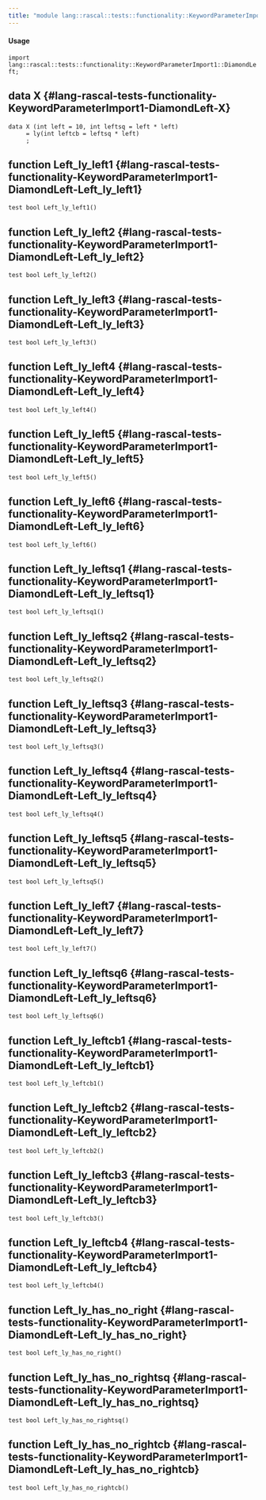 ```yaml
---
title: "module lang::rascal::tests::functionality::KeywordParameterImport1::DiamondLeft"
---
```


#### Usage

`import lang::rascal::tests::functionality::KeywordParameterImport1::DiamondLeft;`


## data X {#lang-rascal-tests-functionality-KeywordParameterImport1-DiamondLeft-X}

```rascal
data X (int left = 10, int leftsq = left * left) 
     = ly(int leftcb = leftsq * left)
     ;
```

## function Left_ly_left1 {#lang-rascal-tests-functionality-KeywordParameterImport1-DiamondLeft-Left_ly_left1}

```rascal
test bool Left_ly_left1()

```

## function Left_ly_left2 {#lang-rascal-tests-functionality-KeywordParameterImport1-DiamondLeft-Left_ly_left2}

```rascal
test bool Left_ly_left2()

```

## function Left_ly_left3 {#lang-rascal-tests-functionality-KeywordParameterImport1-DiamondLeft-Left_ly_left3}

```rascal
test bool Left_ly_left3()

```

## function Left_ly_left4 {#lang-rascal-tests-functionality-KeywordParameterImport1-DiamondLeft-Left_ly_left4}

```rascal
test bool Left_ly_left4()

```

## function Left_ly_left5 {#lang-rascal-tests-functionality-KeywordParameterImport1-DiamondLeft-Left_ly_left5}

```rascal
test bool Left_ly_left5()

```

## function Left_ly_left6 {#lang-rascal-tests-functionality-KeywordParameterImport1-DiamondLeft-Left_ly_left6}

```rascal
test bool Left_ly_left6()

```

## function Left_ly_leftsq1 {#lang-rascal-tests-functionality-KeywordParameterImport1-DiamondLeft-Left_ly_leftsq1}

```rascal
test bool Left_ly_leftsq1()

```

## function Left_ly_leftsq2 {#lang-rascal-tests-functionality-KeywordParameterImport1-DiamondLeft-Left_ly_leftsq2}

```rascal
test bool Left_ly_leftsq2()

```

## function Left_ly_leftsq3 {#lang-rascal-tests-functionality-KeywordParameterImport1-DiamondLeft-Left_ly_leftsq3}

```rascal
test bool Left_ly_leftsq3()

```

## function Left_ly_leftsq4 {#lang-rascal-tests-functionality-KeywordParameterImport1-DiamondLeft-Left_ly_leftsq4}

```rascal
test bool Left_ly_leftsq4()

```

## function Left_ly_leftsq5 {#lang-rascal-tests-functionality-KeywordParameterImport1-DiamondLeft-Left_ly_leftsq5}

```rascal
test bool Left_ly_leftsq5()

```

## function Left_ly_left7 {#lang-rascal-tests-functionality-KeywordParameterImport1-DiamondLeft-Left_ly_left7}

```rascal
test bool Left_ly_left7()

```

## function Left_ly_leftsq6 {#lang-rascal-tests-functionality-KeywordParameterImport1-DiamondLeft-Left_ly_leftsq6}

```rascal
test bool Left_ly_leftsq6()

```

## function Left_ly_leftcb1 {#lang-rascal-tests-functionality-KeywordParameterImport1-DiamondLeft-Left_ly_leftcb1}

```rascal
test bool Left_ly_leftcb1()

```

## function Left_ly_leftcb2 {#lang-rascal-tests-functionality-KeywordParameterImport1-DiamondLeft-Left_ly_leftcb2}

```rascal
test bool Left_ly_leftcb2()

```

## function Left_ly_leftcb3 {#lang-rascal-tests-functionality-KeywordParameterImport1-DiamondLeft-Left_ly_leftcb3}

```rascal
test bool Left_ly_leftcb3()

```

## function Left_ly_leftcb4 {#lang-rascal-tests-functionality-KeywordParameterImport1-DiamondLeft-Left_ly_leftcb4}

```rascal
test bool Left_ly_leftcb4()

```

## function Left_ly_has_no_right {#lang-rascal-tests-functionality-KeywordParameterImport1-DiamondLeft-Left_ly_has_no_right}

```rascal
test bool Left_ly_has_no_right()

```

## function Left_ly_has_no_rightsq {#lang-rascal-tests-functionality-KeywordParameterImport1-DiamondLeft-Left_ly_has_no_rightsq}

```rascal
test bool Left_ly_has_no_rightsq()

```

## function Left_ly_has_no_rightcb {#lang-rascal-tests-functionality-KeywordParameterImport1-DiamondLeft-Left_ly_has_no_rightcb}

```rascal
test bool Left_ly_has_no_rightcb()

```

